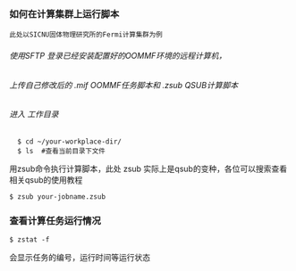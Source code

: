 ###  如何在计算集群上运行脚本
    此处以SICNU固体物理研究所的Fermi计算集群为例
######   使用SFTP 登录已经安装配置好的OOMMF环境的远程计算机，   
######   上传自己修改后的 .mif OOMMF任务脚本和 .zsub QSUB计算脚本   
######   进入 工作目录   
   
	  $ cd ~/your-workplace-dir/
	  $ ls  #查看当前目录下文件
	
用zsub命令执行计算脚本，此处 zsub 实际上是qsub的变种，各位可以搜索查看相关qsub的使用教程      
      
	$ zsub your-jobname.zsub

      
###  查看计算任务运行情况

	$ zstat -f
      
   会显示任务的编号，运行时间等运行状态

      
      